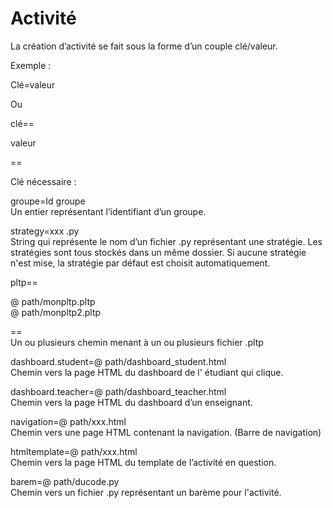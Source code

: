 
# Activité

La création d’activité se fait sous la forme d’un couple clé/valeur.

Exemple :

Clé=valeur

Ou

clé==

valeur

==

Clé nécessaire :

groupe=Id groupe  
Un entier représentant l’identifiant d’un groupe.

strategy=xxx .py  
String qui représente le nom d’un fichier .py représentant une stratégie. Les stratégies sont tous stockés dans un même dossier. Si aucune stratégie n'est mise, la stratégie par défaut est choisit automatiquement.

pltp==

@ path/monpltp.pltp  
@ path/monpltp2.pltp

==  
Un ou plusieurs chemin menant à un ou plusieurs fichier .pltp

dashboard.student=@ path/dashboard_student.html  
Chemin vers la page HTML du dashboard de l' étudiant qui clique.

dashboard.teacher=@ path/dashboard_teacher.html  
Chemin vers la page HTML du dashboard d’un enseignant.

navigation=@ path/xxx.html  
Chemin vers une page HTML contenant la navigation. (Barre de navigation)

htmltemplate=@ path/xxx.html  
Chemin vers la page HTML du template de l’activité en question.

barem=@ path/ducode.py  
Chemin vers un fichier .py représentant un barème pour l'activité.

